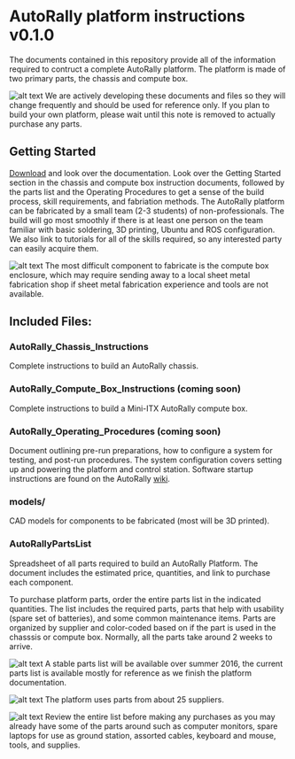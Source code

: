 [note]: https://github.com/AutoRally/autorally/wiki/note_icon.png "note"

# AutoRally platform instructions v0.1.0

The documents contained in this repository provide all of the information required to contruct a complete AutoRally platform. The platform is made of two primary parts, the chassis and compute box.

![alt text][note] We are actively developing these documents and files so they will change frequently and should be used for reference only. If you plan to build your own platform, please wait until this note is removed to actually purchase any parts.

## Getting Started

[Download](https://github.com/AutoRally/autorally_platform_instructions/archive/master.zip) and look over the documentation. Look over the Getting Started section in the chassis and compute box instruction documents, followed by the parts list and the Operating Procedures to get a sense of the build process, skill requirements, and fabriation methods. The AutoRally platform can be fabricated by a small team (2-3 students) of non-professionals. The build will go most smoothly if there is at least one person on the team familiar with basic soldering, 3D printing, Ubuntu and ROS configuration. We also link to tutorials for all of the skills required, so any interested party can easily acquire them.

![alt text][note]  The most difficult component to fabricate is the compute box enclosure, which may require sending away to a local sheet metal fabrication shop if sheet metal fabrication experience and tools are not available.

## Included Files:

### AutoRally_Chassis_Instructions

Complete instructions to build an AutoRally chassis.

### AutoRally_Compute_Box_Instructions (coming soon)

Complete instructions to build a Mini-ITX AutoRally compute box.

### AutoRally_Operating_Procedures (coming soon)

Document outlining pre-run preparations, how to configure a system for testing, and post-run procedures. The system configuration covers setting up and powering the platform and control station. Software startup instructions are found on the AutoRally [wiki](https://github.com/AutoRally/autorally/wiki).

### models/

CAD models for components to be fabricated (most will be 3D printed).

### AutoRallyPartsList

Spreadsheet of all parts required to build an AutoRally Platform. The document includes the estimated price, quantities, and link to purchase each component.

To purchase platform parts, order the entire parts list in the indicated quantities. The list includes the required parts, parts that help with usability (spare set of batteries), and some common maintenance items. Parts are organized by supplier and color-coded based on if the part is used in the chasssis or compute box. Normally, all the parts take around 2 weeks to arrive.

![alt text][note]  A stable parts list will be available over summer 2016, the current parts list is available mostly for reference as we finish the platform documentation.

![alt text][note]  The platform uses parts from about 25 suppliers.

![alt text][note]  Review the entire list before making any purchases as you may already have some of the parts around such as computer monitors, spare laptops for use as ground station, assorted cables, keyboard and mouse, tools, and supplies. 
